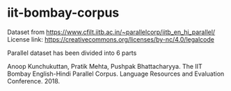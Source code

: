 # iit-bombay-corpus

Dataset from https://www.cfilt.iitb.ac.in/~parallelcorp/iitb_en_hi_parallel/
License link: https://creativecommons.org/licenses/by-nc/4.0/legalcode

Parallel dataset has been divided into 6 parts

Anoop Kunchukuttan, Pratik Mehta, Pushpak Bhattacharyya. The IIT Bombay English-Hindi Parallel Corpus. Language Resources and Evaluation Conference. 2018.

